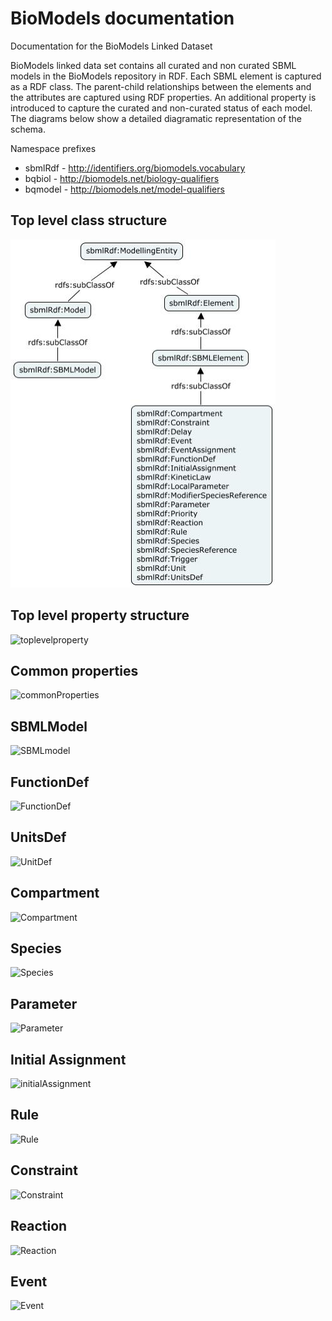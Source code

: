 # BioModels documentation 

Documentation for the BioModels Linked Dataset

BioModels linked data set contains all curated and non curated SBML models in the BioModels repository in RDF. Each SBML element is captured as a RDF class. The parent-child relationships between the elements and the attributes are captured using RDF properties. An additional property is introduced to capture the curated and non-curated status of each model. The diagrams below show a detailed diagramatic representation of the schema. 

Namespace prefixes

   - sbmlRdf - http://identifiers.org/biomodels.vocabulary
   - bqbiol - http://biomodels.net/biology-qualifiers
   - bqmodel - http://biomodels.net/model-qualifiers


## Top level class structure
![toplevelclassstructure](../static/biomodels/topLevelClassStructure-424x557.jpeg?raw=true)

## Top level property structure
![toplevelproperty](../static/biomodels/topLevelPropertyStructure-851x648.jpg?raw=true)

## Common properties
![commonProperties](../static/biomodels/commonProperties.jpg?raw=true)

## SBMLModel
![SBMLmodel](../static/biomodels/sbmlModelProperties.jpg?raw=true)

## FunctionDef
![FunctionDef](../static/biomodels/functionDefProperties.jpg?raw=true)

## UnitsDef
![UnitDef](../static/biomodels/unitsDefProperties.jpg?raw=true)

## Compartment
![Compartment](../static/biomodels/compartmentProperties.jpg?raw=true)

## Species
![Species](../static/biomodels/speciesProperties.jpg?raw=true)

## Parameter
![Parameter](../static/biomodels/parameterProperties.jpg?raw=true)

## Initial Assignment
![initialAssignment](../static/biomodels/initAssignProperties.jpg?raw=true)

## Rule
![Rule](../static/biomodels/ruleProperties.jpg?raw=true)

## Constraint
![Constraint](../static/biomodels/constraintProperties.jpg?raw=true)

## Reaction
![Reaction](../static/biomodels/reaction.jpg?raw=true)

## Event
![Event](../static/biomodels/eventProperties.jpg?raw=true)

